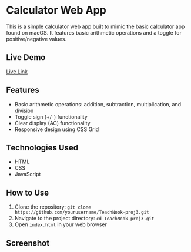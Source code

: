 # Calculator Web App

This is a simple calculator web app built to mimic the basic calculator app found on macOS. It features basic arithmetic operations and a toggle for positive/negative values.

<!-- ![Calculator Screenshot](path/to/your/image.png) -->
## Live Demo
[Live Link](https://your-live-demo-link.com)

## Features
- Basic arithmetic operations: addition, subtraction, multiplication, and division
- Toggle sign (+/-) functionality
- Clear display (AC) functionality
- Responsive design using CSS Grid

## Technologies Used
- HTML
- CSS
- JavaScript

## How to Use
1. Clone the repository: `git clone https://github.com/yourusername/TeachNook-proj3.git`
2. Navigate to the project directory: `cd TeachNook-proj3.git`
3. Open `index.html` in your web browser

## Screenshot
<!-- ![Calculator Screenshot](path/to/your/image.png) -->

